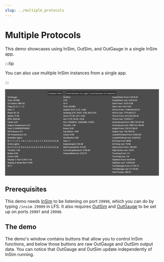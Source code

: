 ```yaml
---
slug: ../multiple_protocols
---
```


# Multiple Protocols

This demo showcases using InSim, OutSim, and OutGauge in a single InSim app.

:::tip

You can also use multiple InSim instances from a single app.

:::

![Multiple protocols](./outgauge_outsim.jpg)

## Prerequisites

This demo needs [InSim](/guides/getting_started/insim.md) to be listening on port `29999`,
which you can do by typing `/insim 29999` in LFS. It also requires
[OutSim](/guides/getting_started/outsim/outsim.md) and [OutGauge](/guides/getting_started/outgauge.md)
to be set up on ports `29997` and `29998`.

## The demo

The demo's window contains buttons that allow you to control InSim functions, and below those
buttons are raw OutGauge and OutSim output data. You can notice that OutGauge and OutSim update
independently of InSim running.
